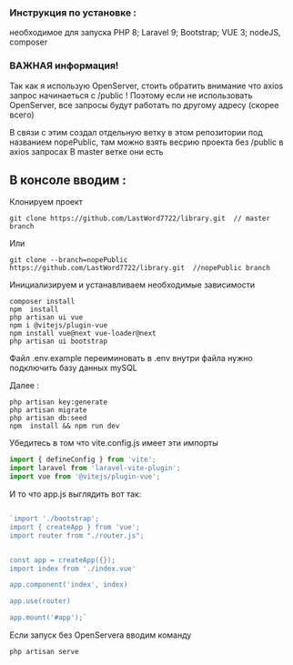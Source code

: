 ###  Инструкция по установке : 
необходимое для запуска 
    PHP 8;  Laravel 9; Bootstrap; VUE 3; nodeJS, composer

###  ВАЖНАЯ информация!
Так как я использую OpenServer,  стоить обратить внимание что axios запрос начинаеться с /public !
Поэтому если не использовать OpenServer, все запросы будут работать по другому адресу (скорее всего)

В связи с этим создал отдельную ветку в этом репозитории под названием nopePublic, там можно взять весрию проекта без /public в axios запросах 
В master ветке они есть
    

##   В консоле вводим :

Клонируем проект 
```
git clone https://github.com/LastWord7722/library.git  // master branch 
```
Или
```
git clone --branch=nopePublic https://github.com/LastWord7722/library.git  //nopePublic branch
```
Инициализируем и устанавливаем необходимые зависимости
```
composer install
npm  install
php artisan ui vue
npm i @vitejs/plugin-vue
npm install vue@next vue-loader@next
php artisan ui bootstrap
```
  Файл .env.example переиминовать в .env  внутри файла нужно подключить базу данных mySQL

  Далее :
```
php artisan key:generate
php artisan migrate
php artisan db:seed
npm  install && npm run dev
```



Убедитесь в том что vite.config.js имеет эти импорты
```javascript
import { defineConfig } from 'vite';
import laravel from 'laravel-vite-plugin';
import vue from '@vitejs/plugin-vue';
```
И то что app.js  выглядить вот так:
```javascript

`import './bootstrap';
import { createApp } from 'vue';
import router from "./router.js";


const app = createApp({});
import index from './index.vue'

app.component('index', index)

app.use(router)

app.mount('#app');`

```

Если запуск без OpenServera вводим команду 

```
php artisan serve
```